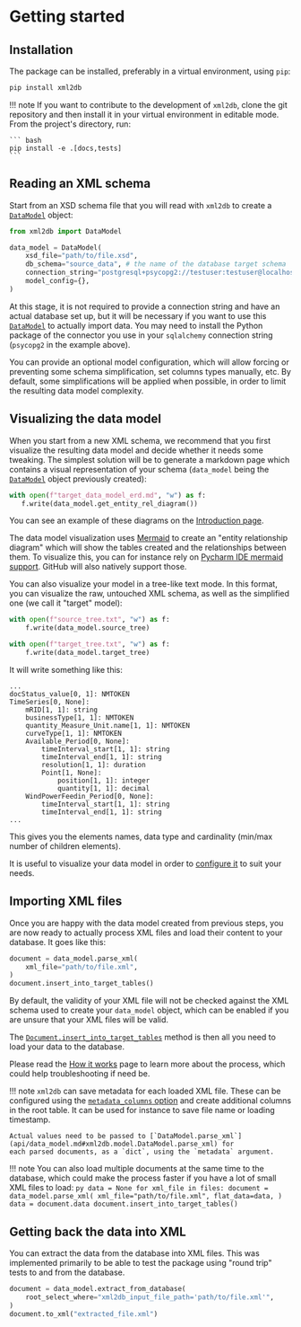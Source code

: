 # Getting started

## Installation

The package can be installed, preferably in a virtual environment, using `pip`:

``` bash
pip install xml2db
```

!!! note
    If you want to contribute to the development of `xml2db`, clone the git repository and then install it in your 
    virtual environment in editable mode. From the project's directory, run:
    
    ``` bash
    pip install -e .[docs,tests]
    ```

## Reading an XML schema

Start from an XSD schema file that you will read with `xml2db` to create a [`DataModel`](api/data_model.md) object:

``` py title="Create a DataModel object" linenums="1"
from xml2db import DataModel

data_model = DataModel(
    xsd_file="path/to/file.xsd",
    db_schema="source_data", # the name of the database target schema
    connection_string="postgresql+psycopg2://testuser:testuser@localhost:5432/testdb",
    model_config={},
)
```

At this stage, it is not required to provide a connection string and have an actual database set up, but it will be 
necessary if you want to use this [`DataModel`](api/data_model.md) to actually import data. You may need to install the
Python package of the connector you use in your `sqlalchemy` connection string (`psycopg2` in the example above).

You can provide an optional model configuration, which will allow forcing or preventing some schema simplification, set
columns types manually, etc. By default, some simplifications will be applied when possible, in order to limit the 
resulting data model complexity.

## Visualizing the data model

When you start from a new XML schema, we recommend that you first visualize the resulting data model and decide whether
it needs some tweaking. The simplest solution will be to generate a markdown page which contains a visual representation
of your schema (`data_model` being the [`DataModel`](api/data_model.md) object previously created):

``` py title="Write an Entity Relationship Diagram to a file" linenums="1"
with open(f"target_data_model_erd.md", "w") as f:
   f.write(data_model.get_entity_rel_diagram())
```

You can see an example of these diagrams on the [Introduction page](index.md).

The data model visualization uses [Mermaid](https://mermaid.js.org/syntax/entityRelationshipDiagram.html) to create an
"entity relationship diagram" which will show the tables created and the relationships between them. To visualize this,
you can for instance rely on [Pycharm IDE mermaid support](https://www.jetbrains.com/help/pycharm/markdown.html#diagrams).
GitHub will also natively support those.

You can also visualize your model in a tree-like text mode. In this format, you can visualize the raw, untouched XML
schema, as well as the simplified one (we call it "target" model):

``` py title="Write source tree and target tree to a file" linenums="1"
with open(f"source_tree.txt", "w") as f:
    f.write(data_model.source_tree)

with open(f"target_tree.txt", "w") as f:
    f.write(data_model.target_tree)
```

It will write something like this:

```
...
docStatus_value[0, 1]: NMTOKEN
TimeSeries[0, None]:
    mRID[1, 1]: string
    businessType[1, 1]: NMTOKEN
    quantity_Measure_Unit.name[1, 1]: NMTOKEN
    curveType[1, 1]: NMTOKEN
    Available_Period[0, None]:
        timeInterval_start[1, 1]: string
        timeInterval_end[1, 1]: string
        resolution[1, 1]: duration
        Point[1, None]:
            position[1, 1]: integer
            quantity[1, 1]: decimal
    WindPowerFeedin_Period[0, None]:
        timeInterval_start[1, 1]: string
        timeInterval_end[1, 1]: string
...
```

This gives you the elements names, data type and cardinality (min/max number of children elements). 

It is useful to visualize your data model in order to [configure it](configuring.md) to suit your needs.

## Importing XML files

Once you are happy with the data model created from previous steps, you are now ready to actually process XML files and
load their content to your database. It goes like this:

``` py title="Parse a XML file" linenums="1"
document = data_model.parse_xml(
    xml_file="path/to/file.xml",
)
document.insert_into_target_tables()
```

By default, the validity of your XML file will not be checked against the XML schema used to create your `data_model` 
object, which can be enabled if you are unsure that your XML files will be valid.

The [`Document.insert_into_target_tables`](api/document.md#xml2db.document.Document.insert_into_target_tables) method is
then all you need to load your data to the database.

Please read the [How it works](how_it_works.md) page to learn more about the process, which could help 
troubleshooting if need be.

!!! note
    `xml2db` can save metadata for each loaded XML file. These can be configured using the 
    [`metadata_columns` option](configuring.md#model-configuration) and create additional columns in the root table.
    It can be used for instance to save file name or loading timestamp.

    Actual values need to be passed to [`DataModel.parse_xml`](api/data_model.md#xml2db.model.DataModel.parse_xml) for 
    each parsed documents, as a `dict`, using the `metadata` argument.

!!! note
    You can also load multiple documents at the same time to the database, which could make the process faster if you 
    have a lot of small XML files to load:
    ``` py
    data = None
    for xml_file in files:
        document = data_model.parse_xml(
            xml_file="path/to/file.xml",
            flat_data=data,
        )
        data = document.data
    document.insert_into_target_tables()
    ```



## Getting back the data into XML

You can extract the data from the database into XML files. This was implemented primarily to be able to test the package
using "round trip" tests to and from the database.

``` py title="Extract data back to XML" linenums="1"
document = data_model.extract_from_database(
    root_select_where="xml2db_input_file_path='path/to/file.xml'",
)
document.to_xml("extracted_file.xml")
```
